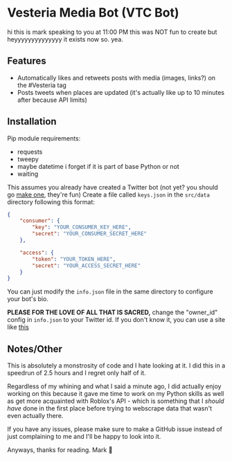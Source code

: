 # Vesteria Media Bot (VTC Bot)
hi this is mark speaking to you at 11:00 PM
this was NOT fun to create but heyyyyyyyyyyyyyy it exists now so. yea.

## Features

- Automatically likes and retweets posts with media (images, links?) on the #Vesteria tag
- Posts tweets when places are updated (it's actually like up to 10 minutes after because API limits)

## Installation

Pip module requirements:

- requests
- tweepy
- maybe datetime i forget if it is part of base Python or not
- waiting

This assumes you already have created a Twitter bot (not yet? you should go [make one](https://developer.twitter.com/en), they're fun)
Create a file called `keys.json` in the `src/data` directory following this format:

```json
{
    "consumer": {
        "key": "YOUR_CONSUMER_KEY_HERE",
        "secret": "YOUR_CONSUMER_SECRET_HERE"
    },

    "access": {
        "token": "YOUR_TOKEN_HERE",
        "secret": "YOUR_ACCESS_SECRET_HERE"
    }
}
```

You can just modify the `info.json` file in the same directory to configure your bot's bio.

**PLEASE FOR THE LOVE OF ALL THAT IS SACRED,** change the "owner_id" config in `info.json` to your Twitter id. If you don't know it, you can use a site like [this](https://tweeterid.com/)
## Notes/Other

This is absolutely a monstrosity of code and I hate looking at it. I did this in a speedrun of 2.5 hours and I regret only half of it.

Regardless of my whining and what I said a minute ago, I did actually enjoy working on this because it gave me time to work on my Python skills as well as get more acquainted with Roblox's API - which is something that I *should have* done in the first place before trying to webscrape data that wasn't even actually there.

If you have any issues, please make sure to make a GitHub issue instead of just complaining to me and I'll be happy to look into it.

Anyways, thanks for reading.
Mark 👋